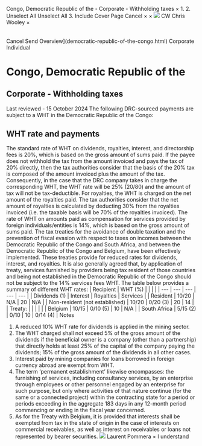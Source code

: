 Congo, Democratic Republic of the - Corporate - Withholding taxes
×
1.
2.
Unselect All
Unselect All
3.
Include Cover Page
Cancel
×
×
![](-/media/world-wide-tax-summaries/attachments/global---chris-wooley.ashx%3Frev=ac5e5f3223b34096b1afc2a6009c7320&revision=ac5e5f32-23b3-4096-b1af-c2a6009c7320&hash=859B7ADC84DC2CBEC9760E9E6EE7DE6D0A8BFCDF)
CW
Chris Wooley
×
######
Cancel
Send
Overview](democratic-republic-of-the-congo.html)
Corporate
Individual
# Congo, Democratic Republic of the
## Corporate - Withholding taxes
Last reviewed - 15 October 2024
The following DRC-sourced payments are subject to a WHT in the Democratic Republic of the Congo:
## WHT rate and payments
The standard rate of WHT on dividends, royalties, interest, and directorship fees is 20%, which is based on the gross amount of sums paid.
If the payee does not withhold the tax from the amount invoiced and pays the tax of 20% directly, then the tax authorities consider that the basis of the 20% tax is composed of the amount invoiced plus the amount of the tax.
Consequently, in the case that the DRC company takes in charge the corresponding WHT, the WHT rate will be 25% (20/80) and the amount of tax will not be tax-deductible.
For royalties, the WHT is charged on the net amount of the royalties paid. The tax authorities consider that the net amount of royalties is calculated by deducting 30% from the royalties invoiced (i.e. the taxable basis will be 70% of the royalties invoiced).
The rate of WHT on amounts paid as compensation for services provided by foreign individuals/entities is 14%, which is based on the gross amount of sums paid.
The tax treaties for the avoidance of double taxation and the prevention of fiscal evasion with respect to taxes on incomes between the Democratic Republic of the Congo and South Africa, and between the Democratic Republic of the Congo and Belgium, have been effectively implemented.
These treaties provide for reduced rates for dividends, interest, and royalties. It is also generally agreed that, by application of treaty, services furnished by providers being tax resident of those countries and being not established in the Democratic Republic of the Congo should not be subject to the 14% services fees WHT.
The table below provides a summary of different WHT rates:
| Recipient | WHT (%) | | | |
| --- | --- | --- | --- | --- |
| Dividends (1) | Interest | Royalties | Services |
| Resident | 10/20 | N/A | 20 | N/A |
| Non-resident (not established) | 10/20 | 0/20 (3) | 20 | 14 |
| Treaty: | | | | |
| Belgium | 10/15 | 0/10 (5) | 10 | N/A |
| South Africa | 5/15 (2) | 0/10 | 10 | 0/14 (4) |
Notes
1. A reduced 10% WHT rate for dividends is applied in the mining sector.
2. The WHT charged shall not exceed 5% of the gross amount of the dividends if the beneficial owner is a company (other than a partnership) that directly holds at least 25% of the capital of the company paying the dividends; 15% of the gross amount of the dividends in all other cases.
3. Interest paid by mining companies for loans borrowed in foreign currency abroad are exempt from WHT.
4. The term ‘permanent establishment’ likewise encompasses: the furnishing of services, including consultancy services, by an enterprise through employees or other personnel engaged by an enterprise for such purpose, but only where activities of that nature continue (for the same or a connected project) within the contracting state for a period or periods exceeding in the aggregate 183 days in any 12-month period commencing or ending in the fiscal year concerned.
5. As for the Treaty with Belgium, it is provided that interests shall be exempted from tax in the state of origin in the case of interests on commercial receivables, as well as interest on receivables or loans not represented by bearer securities.
![](-/media/world-wide-tax-summaries/attachments/congo-democratic-republic-of-the---laurent_pommera.ashx%3Frev=5d70e6b295cf484a96ca3e6a1c134ab6&revision=5d70e6b2-95cf-484a-96ca-3e6a1c134ab6&hash=AD000807E7A3A73F91A736F02E678F5D0E77DE56)
Laurent Pommera
×
I understand